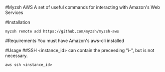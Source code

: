 #Myzsh AWS
A set of useful commands for interacting with Amazon's Web Services

#Installation
```
myzsh remote add https://github.com/myzsh/myzsh-aws
```

#Requirements
You must have Amazon's aws-cli installed

#Usage
##SSH
<instance_id> can contain the preceeding "i-", but is not necessary.
```
aws ssh <instance_id>
```
